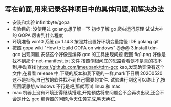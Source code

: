 ## 写在前面,用来记录各种项目中的具体问题,和解决办法
* 安装和实验
    infinitbyte/gopa
* 实验目的:
    没使用过 golang,想了解一下
    初步了解 go 爬虫运行原理
    试试大神的 GOPA 厉害到什么程度
* 环境准备
    win10 系统
    go 1.14.3 按照并设置好环境变量路径
    IDE golang
    git
* 按照 gopa wiki "How to build GOPA on windows"
    @@@ 3.Install tdm-gcc 出现问题,安装这个好像是编译 gcc 的工具出现问题
    截图 fig1.png
    好像是找不到那个 net-manifest.txt 文件
    按照刨根问底的思路看看是不是真的找不到,手动查找 https://github.com/jmeubank/tdm-gcc
    kao,发现确实没有这个文件,在看看 release 中,下载的版本和我下载的一样,mark下日期 20200520
    这不是扯吗,自己放的软件找不到自己需要的文件.
    试验进行到这可以终止了,按照回滚思想,windows 不行是吧,那就再试 linux 和 mac
* mac 机器上没有环境还得继续搭建,开始预估将来问题会不会再次出现,还会不会是什么 gcc 编译器的问题,今天任务完成,明天再试.
    
    
    
    




